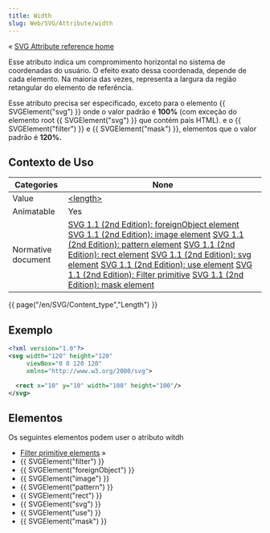 ```yaml
---
title: Width
slug: Web/SVG/Attribute/width
---
```

« [SVG Attribute reference home](/en/SVG/Attribute)

Esse atributo indica um compromimento horizontal no sistema de coordenadas do usuário. O efeito exato dessa coordenada, depende de cada elemento. Na maioria das vezes, representa a largura da região retangular do elemento de referência.

Esse atributo precisa ser especificado, exceto para o elemento {{ SVGElement("svg") }} onde o valor padrão é **100%** (com exceção do elemento root {{ SVGElement("svg") }} que contém pais HTML). e o {{ SVGElement("filter") }} e {{ SVGElement("mask") }}, elementos que o valor padrão é **120%.**

## Contexto de Uso

| Categories         | None                                                                                                                                                                                                                                                                                                                                                                                                                                                                                                                                                                                                                                                                                                                                                                                                                                                                              |
| ------------------ | --------------------------------------------------------------------------------------------------------------------------------------------------------------------------------------------------------------------------------------------------------------------------------------------------------------------------------------------------------------------------------------------------------------------------------------------------------------------------------------------------------------------------------------------------------------------------------------------------------------------------------------------------------------------------------------------------------------------------------------------------------------------------------------------------------------------------------------------------------------------------------- |
| Value              | [\<length>](/en/SVG/Content_type#Length)                                                                                                                                                                                                                                                                                                                                                                                                                                                                                                                                                                                                                                                                                                                                                                               |
| Animatable         | Yes                                                                                                                                                                                                                                                                                                                                                                                                                                                                                                                                                                                                                                                                                                                                                                                                                                                                               |
| Normative document | [SVG 1.1 (2nd Edition): foreignObject element](https://www.w3.org/TR/SVG/extend.html#ForeignObjectElementWidthAttribute) [SVG 1.1 (2nd Edition): image element](https://www.w3.org/TR/SVG/struct.html#ImageElementWidthAttribute) [SVG 1.1 (2nd Edition): pattern element](https://www.w3.org/TR/SVG/pservers.html#PatternElementWidthAttribute) [SVG 1.1 (2nd Edition): rect element](https://www.w3.org/TR/SVG/shapes.html#RectElementWidthAttribute) [SVG 1.1 (2nd Edition): svg element](https://www.w3.org/TR/SVG/struct.html#SVGElementWidthAttribute) [SVG 1.1 (2nd Edition): use element](https://www.w3.org/TR/SVG/struct.html#UseElementWidthAttribute) [SVG 1.1 (2nd Edition): Filter primitive](https://www.w3.org/TR/SVG/filters.html#FilterPrimitiveWidthAttribute) [SVG 1.1 (2nd Edition): mask element](https://www.w3.org/TR/SVG/masking.html#MaskElementWidthAttribute) |

{{ page("/en/SVG/Content_type","Length") }}

## Exemplo

```xml
<?xml version="1.0"?>
<svg width="120" height="120"
     viewBox="0 0 120 120"
     xmlns="http://www.w3.org/2000/svg">

  <rect x="10" y="10" width="100" height="100"/>
</svg>
```

## Elementos

Os seguintes elementos podem user o atributo witdh

- [Filter primitive elements](/en/SVG/Element#FilterPrimitive) »
- {{ SVGElement("filter") }}
- {{ SVGElement("foreignObject") }}
- {{ SVGElement("image") }}
- {{ SVGElement("pattern") }}
- {{ SVGElement("rect") }}
- {{ SVGElement("svg") }}
- {{ SVGElement("use") }}
- {{ SVGElement("mask") }}
